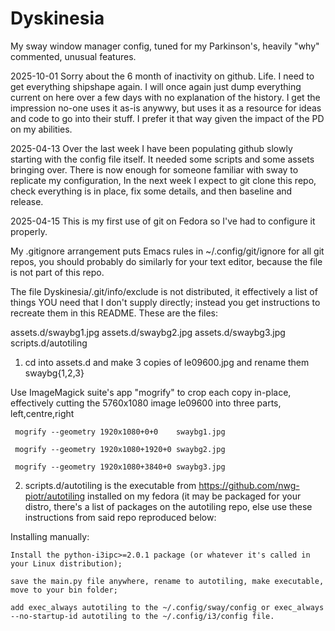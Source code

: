 # Dyskinesia

My sway window manager config, tuned for my Parkinson's, heavily "why" commented, unusual features.

2025-10-01 Sorry about the 6 month of inactivity on github. Life. I need to get everything shipshape again. I will once again just dump everything current on here over a few days with no explanation of the history. I get the impression no-one uses it as-is anywwy, but uses it as a resource for ideas and code to go into their stuff. I prefer it that way given the impact of the PD on my abilities.

2025-04-13 Over the last week I have been populating github slowly starting with the config file itself. It needed some scripts and some assets bringing over. There is now enough for someone familiar with sway to replicate my configuration, In the next week I expect to git clone this repo, check everything is in place, fix some details, and then baseline and release.

2025-04-15 This is my first use of git on Fedora so I've had to configure it properly.

My .gitignore arrangement puts Emacs rules in ~/.config/git/ignore for all git repos, you should probably do similarly for your text editor, because the file is not part of this repo.

The file Dyskinesia/.git/info/exclude is not distributed, it effectively a list of things YOU need that I don't supply directly; instead you get instructions to recreate them in this README. These are the files:

assets.d/swaybg1.jpg
assets.d/swaybg2.jpg
assets.d/swaybg3.jpg
scripts.d/autotiling

1) cd into assets.d and make 3 copies of le09600.jpg and rename them swaybg{1,2,3}

Use ImageMagick suite's app "mogrify" to crop each copy in-place, effectively cutting the 5760x1080 image le09600 into three parts, left,centre,right

     mogrify --geometry 1920x1080+0+0    swaybg1.jpg

     mogrify --geometry 1920x1080+1920+0 swaybg2.jpg

     mogrify --geometry 1920x1080+3840+0 swaybg3.jpg

2) scripts.d/autotiling is the executable from https://github.com/nwg-piotr/autotiling installed on my fedora (it may be packaged for your distro, there's a list of packages on the autotiling repo, else use these instructions from said repo reproduced below:

Installing manually:

    Install the python-i3ipc>=2.0.1 package (or whatever it's called in your Linux distribution);
    
    save the main.py file anywhere, rename to autotiling, make executable, move to your bin folder;
    
    add exec_always autotiling to the ~/.config/sway/config or exec_always --no-startup-id autotiling to the ~/.config/i3/config file.

